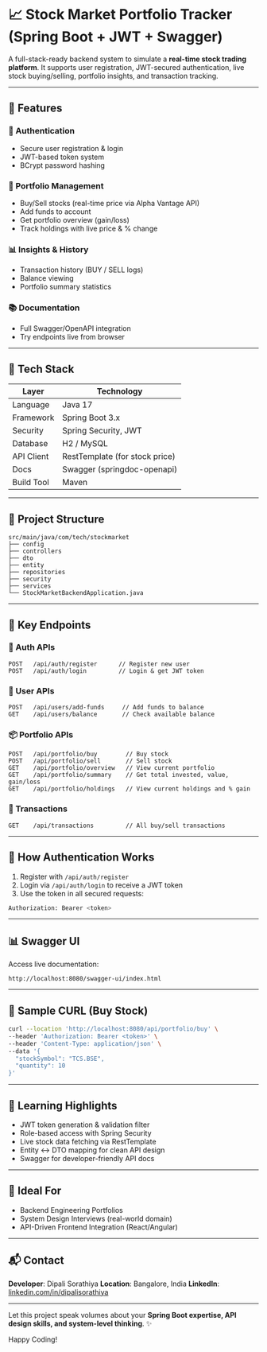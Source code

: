 # 📈 Stock Market Portfolio Tracker (Spring Boot + JWT + Swagger)

A full-stack-ready backend system to simulate a **real-time stock trading platform**. It supports user registration, JWT-secured authentication, live stock buying/selling, portfolio insights, and transaction tracking.

---

## 🚀 Features

### 🔐 Authentication

* Secure user registration & login
* JWT-based token system
* BCrypt password hashing

### 💼 Portfolio Management

* Buy/Sell stocks (real-time price via Alpha Vantage API)
* Add funds to account
* Get portfolio overview (gain/loss)
* Track holdings with live price & % change

### 📊 Insights & History

* Transaction history (BUY / SELL logs)
* Balance viewing
* Portfolio summary statistics

### 📚 Documentation

* Full Swagger/OpenAPI integration
* Try endpoints live from browser

---

## 🧱 Tech Stack

| Layer      | Technology                     |
| ---------- | ------------------------------ |
| Language   | Java 17                        |
| Framework  | Spring Boot 3.x                |
| Security   | Spring Security, JWT           |
| Database   | H2 / MySQL                     |
| API Client | RestTemplate (for stock price) |
| Docs       | Swagger (springdoc-openapi)    |
| Build Tool | Maven                          |

---

## 📁 Project Structure

```
src/main/java/com/tech/stockmarket
├── config
├── controllers
├── dto
├── entity
├── repositories
├── security
├── services
└── StockMarketBackendApplication.java
```

---

## 📌 Key Endpoints

### 🔐 Auth APIs

```
POST   /api/auth/register      // Register new user
POST   /api/auth/login         // Login & get JWT token
```

### 💸 User APIs

```
POST   /api/users/add-funds     // Add funds to balance
GET    /api/users/balance       // Check available balance
```

### 📦 Portfolio APIs

```
POST   /api/portfolio/buy        // Buy stock
POST   /api/portfolio/sell       // Sell stock
GET    /api/portfolio/overview   // View current portfolio
GET    /api/portfolio/summary    // Get total invested, value, gain/loss
GET    /api/portfolio/holdings   // View current holdings and % gain
```

### 📄 Transactions

```
GET    /api/transactions         // All buy/sell transactions
```

---

## 🔐 How Authentication Works

1. Register with `/api/auth/register`
2. Login via `/api/auth/login` to receive a JWT token
3. Use the token in all secured requests:

```bash
Authorization: Bearer <token>
```

---

## 📊 Swagger UI

Access live documentation:

```
http://localhost:8080/swagger-ui/index.html
```

---

## 🧪 Sample CURL (Buy Stock)

```bash
curl --location 'http://localhost:8080/api/portfolio/buy' \
--header 'Authorization: Bearer <token>' \
--header 'Content-Type: application/json' \
--data '{
  "stockSymbol": "TCS.BSE",
  "quantity": 10
}'
```

---

## 🧠 Learning Highlights

* JWT token generation & validation filter
* Role-based access with Spring Security
* Live stock data fetching via RestTemplate
* Entity <-> DTO mapping for clean API design
* Swagger for developer-friendly API docs

---

## 💼 Ideal For

* Backend Engineering Portfolios
* System Design Interviews (real-world domain)
* API-Driven Frontend Integration (React/Angular)

---

## 📬 Contact

**Developer**: Dipali Sorathiya
**Location**: Bangalore, India
**LinkedIn**: [linkedin.com/in/dipalisorathiya](https://linkedin.com/in/dipalisorathiya)

---

Let this project speak volumes about your **Spring Boot expertise, API design skills, and system-level thinking**. ✨

Happy Coding!
